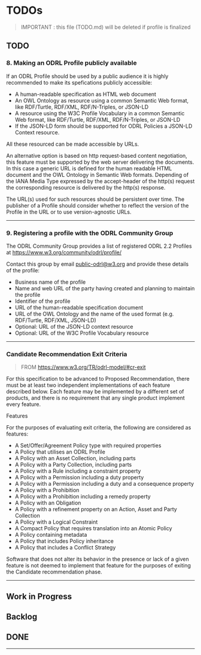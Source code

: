 # TODOs

> IMPORTANT : this file (TODO.md) will be deleted if profile is finalized

## TODO

### 8. Making an ODRL Profile publicly available
   If an ODRL Profile should be used by a public audience it is highly recommended to make its spefications publicly accessible:

- A human-readable specification as HTML web document
- An OWL Ontology as resource using a common Semantic Web format, like RDF/Turtle, RDF/XML, RDF/N-Triples, or JSON-LD
- A resource using the W3C Profile Vocabulary in a common Semantic Web format, like RDF/Turtle, RDF/XML, RDF/N-Triples, or JSON-LD
- If the JSON-LD form should be supported for ODRL Policies a JSON-LD Context resource.

All these resourced can be made accessible by URLs.

An alternative option is based on http request-based content negotiation, this feature must be supported by the web server delivering the documents. In this case a generic URL is defined for the human readable HTML document and the OWL Ontology in Semantic Web formats. Depending of the IANA Media Type expressed by the accept-header of the http(s) request the corresponding resource is delivered by the http(s) response.

The URL(s) used for such resources should be persistent over time. The publisher of a Profile should consider whether to reflect the version of the Profile in the URL or to use version-agnostic URLs.

---

### 9. Registering a profile with the ODRL Community Group

The ODRL Community Group provides a list of registered ODRL 2.2 Profiles at https://www.w3.org/community/odrl/profile/

Contact this group by email public-odrl@w3.org and provide these details of the profile:

- Business name of the profile
- Name and web URL of the party having created and planning to maintain the profile
- Identifier of the profile
- URL of the human-readable specification document
- URL of the OWL Ontology and the name of the used format (e.g. RDF/Turtle, RDF/XML, JSON-LD)
- Optional: URL of the JSON-LD context resource
- Optional: URL of the W3C Profile Vocabulary resource

---

### Candidate Recommendation Exit Criteria

> FROM <https://www.w3.org/TR/odrl-model/#cr-exit>

For this specification to be advanced to Proposed Recommendation, there must be at least two independent implementations of each feature described below. Each feature may be implemented by a different set of products, and there is no requirement that any single product implement every feature.

Features

For the purposes of evaluating exit criteria, the following are considered as features:

- A Set/Offer/Agreement Policy type with required properties
- A Policy that utilises an ODRL Profile
- A Policy with an Asset Collection, including parts
- A Policy with a Party Collection, including parts
- A Policy with a Rule including a constraint property
- A Policy with a Permission including a duty property
- A Policy with a Permission including a duty and a consequence property
- A Policy with a Prohibition
- A Policy with a Prohibition including a remedy property
- A Policy with an Obligation
- A Policy with a refinement property on an Action, Asset and Party Collection
- A Policy with a Logical Constraint
- A Compact Policy that requires translation into an Atomic Policy
- A Policy containing metadata
- A Policy that includes Policy inheritance
- A Policy that includes a Conflict Strategy

Software that does not alter its behavior in the presence or lack of a given feature is not deemed to implement that feature for the purposes of exiting the Candidate recommendation phase.

---

## Work in Progress

## Backlog

## DONE

---